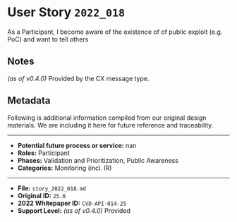 
# User Story `2022_018` #

As a Participant, I become aware of the existence of of public exploit (e.g. PoC) and want to tell others

## Notes ##

*(as of v0.4.0)*
Provided by the CX message type.


## Metadata ##

Following is additional information compiled from our original design materials.
We are including it here for future reference and traceability.

---

- **Potential future process or service:** nan
- **Roles:** Participant
- **Phases:** Validation and Prioritization, Public Awareness
- **Categories:** Monitoring (incl. IR)

---

- **File:** `story_2022_018.md`
- **Original ID:** `25.0`
- **2022 Whitepaper ID:** `CVD-API-014-25`
- **Support Level:** *(as of v0.4.0)* Provided
